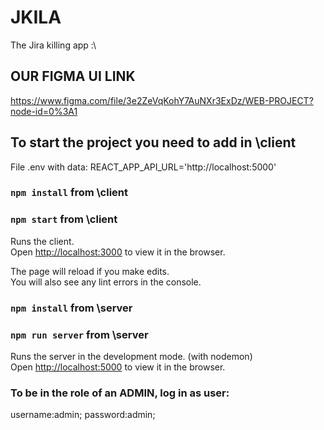 # JKILA

The Jira killing app :\

## OUR FIGMA UI LINK

https://www.figma.com/file/3e2ZeVqKohY7AuNXr3ExDz/WEB-PROJECT?node-id=0%3A1

## To start the project you need to add in \client

File .env with data:
REACT_APP_API_URL='http://localhost:5000'

### `npm install` from \client
### `npm start` from \client

Runs the client.\
Open [http://localhost:3000](http://localhost:3000) to view it in the browser.

The page will reload if you make edits.\
You will also see any lint errors in the console.

### `npm install` from \server
### `npm run server` from \server

Runs the server in the development mode. (with nodemon)\
Open [http://localhost:5000](http://localhost:5000) to view it in the browser.

### To be in the role of an ADMIN, log in as user:
username:admin;
password:admin;
